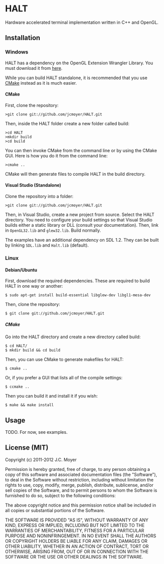 # HALT

Hardware accelerated terminal implementation written in C++ and OpenGL.

## Installation

### Windows

HALT has a dependency on the OpenGL Extension Wrangler Library. You must
download it from [here](http://glew.sourceforge.net/).

While you can build HALT standalone, it is recommended that you use
[CMake](http://www.cmake.org/) instead as it is much easier.

#### CMake

First, clone the repository:

    >git clone git://github.com/jcmoyer/HALT.git

Then, inside the HALT folder create a new folder called build:

    >cd HALT
    >mkdir build
    >cd build

You can then invoke CMake from the command line or by using the CMake GUI. Here
is how you do it from the command line:

    >cmake ..

CMake will then generate files to compile HALT in the build directory.

#### Visual Studio (Standalone)

Clone the repository into a folder:

    >git clone git://github.com/jcmoyer/HALT.git

Then, in Visual Studio, create a new project from source. Select the HALT
directory. You need to configure your build settings so that Visual Studio
builds either a static library or DLL (consult your documentation). Then, link
in `OpenGL32.lib` and `glew32.lib`. Build normally.

The examples have an additional dependency on SDL 1.2. They can be built by
linking `SDL.lib` and `Halt.lib` (default).

### Linux

#### Debian/Ubuntu

First, download the required dependencies. These are required to build HALT in
one way or another:

    $ sudo apt-get install build-essential libglew-dev libgl1-mesa-dev

Then, clone the repository:

    $ git clone git://github.com/jcmoyer/HALT.git

##### CMake

Go into the HALT directory and create a new directory called build:

    $ cd HALT/
    $ mkdir build && cd build

Then, you can use CMake to generate makefiles for HALT:

    $ cmake ..

Or, if you prefer a GUI that lists all of the compile settings:

    $ ccmake ..

Then you can build it and install it if you wish:

    $ make && make install

## Usage

TODO. For now, see examples.

## License (MIT)

Copyright (c) 2011-2012 J.C. Moyer

Permission is hereby granted, free of charge, to any person obtaining a copy of
this software and associated documentation files (the "Software"), to deal in
the Software without restriction, including without limitation the rights to
use, copy, modify, merge, publish, distribute, sublicense, and/or sell copies
of the Software, and to permit persons to whom the Software is furnished to do
so, subject to the following conditions:

The above copyright notice and this permission notice shall be included in all
copies or substantial portions of the Software.

THE SOFTWARE IS PROVIDED "AS IS", WITHOUT WARRANTY OF ANY KIND, EXPRESS OR
IMPLIED, INCLUDING BUT NOT LIMITED TO THE WARRANTIES OF MERCHANTABILITY, FITNESS
FOR A PARTICULAR PURPOSE AND NONINFRINGEMENT. IN NO EVENT SHALL THE AUTHORS OR
COPYRIGHT HOLDERS BE LIABLE FOR ANY CLAIM, DAMAGES OR OTHER LIABILITY, WHETHER
IN AN ACTION OF CONTRACT, TORT OR OTHERWISE, ARISING FROM, OUT OF OR IN
CONNECTION WITH THE SOFTWARE OR THE USE OR OTHER DEALINGS IN THE SOFTWARE.
